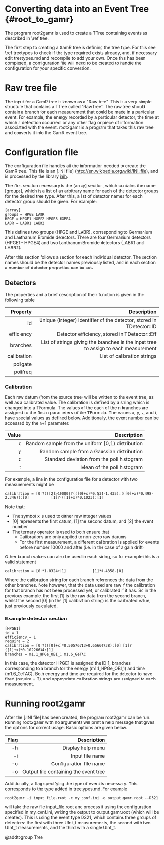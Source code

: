 # Converting data into an Event Tree {#root_to_gamr}

The program root2gamr is used to create a TTree containing events as described in \ref tree.

The first step to creating a GamR tree is defining the tree type.  For this see \ref treetypes to check if the type required exists already, and, if necessary edit treetypes.md and recompile to add your own. Once this has been completed, a configuration file will need to be created to handle the configuration for your specific conversion.

# Raw tree file

The input for a GamR tree is known as a "Raw tree". This is a very simple structure that contains a TTree called "RawTree".  The raw tree should contain a branch for each measurement that could be made in a particular event.  For example, the energy recorded by a particular detector, the time at which a detection occurred, or any other flag or piece of information associated with the event.  root2gamr is a program that takes this raw tree and converts it into the GamR event tree.

# Configuration file

The configuration file handles all the information needed to create the GamR tree. This file is an [.INI file] (http://en.wikipedia.org/wiki/INI_file), and is processed by the library [inih](https://github.com/benhoyt/inih).

The first section necessary is the [array] section, which contains the name [groups], which is a list of an arbitrary name for each of the detector groups for the desired tree type.  After this, a list of detector names for each detector group should be given.  For example:

```
[array]
groups = HPGE LABR
HPGE = HPGE1 HGPE2 HPGE3 HGPE4
LABR = LABR1 LABR2
```

This defines two groups (HPGE and LABR), corresponding to Germanium and Lanthanum Bromide detectors.  There are four Germanium detectors (HPGE1 - HPGE4) and two Lanthanum Bromide detectors (LABR1 and LABR2).

After this section follows a section for each individual detector.  The section names should be the detector names previously listed, and in each section a number of detector properties can be set.

## Detectors

The properties and a brief description of their function is given in the following table

| Property | Description |
|---------:|------------:|
| id | Unique (integer) identifier of the detector, stored in TDetector::ID |
| efficiency | Detector efficiency, stored in TDetector::Eff |
| branches | List of strings giving the branches in the input tree to assign to each measurement | 
| calibration | List of calibration strings | 
| pollgate |  |
| pollfreq |  |

### Calibration

Each raw datum (from the source tree) will be written to the event tree, as well as a calibrated value.  The calibration is defined by a string which is changed into a TFormula.  The values of the each of the n branches are assigned to the first n parameters of the TFormula.  The values x, y, z, and t, have special values as defined below.  Additionally, the event number can be accessed by the n+1 parameter.

| Value | Description |
|---------:|------------:|
| x | Random sample from the uniform [0,1) distribution  |
| y | Random sample from a Gaussian distribution |
| z | Standard deviation from the poll histogram |
| t | Mean of the poll histogram |

For example, a line in the configuration file for a detector with two measurements might be

```
calibration = [0]?(([2]>10000)?(([0]+x)*0.534-1.435):(([0]+x)*0.498-2.346)):[0]          [1]?(([1]+x)*0.1023):[1]
```

Note that:
+ The symbol x is used to dither raw integer values 
+ [0] represents the first datum, [1] the second datum, and [2] the event number
+ The ternary operator is used to both ensure that
  + Calibrations are only applied to non-zero raw datums
  + For the first measurement, a different calibration is applied for events before number 10000 and after (i.e. in the case of a gain drift)

Other branch values can also be used in each string, so for example this is a valid statement

```
calibration = [0]*1.0324+[1]            [1]*0.4358-[0]
```

Where the calibration string for each branch references the data from the other branches.  Note however, that the data used are raw if the calibration for that branch has not been processed yet, or calibrated if it has.  So in the previous example, the first [1] is the raw data from the second branch, whilst the second [0] (in the [1] calibration string) is the calibrated value, just previously calculated.

### Example detector section

```
[HPGE1]
id = 1
efficiency = 1
require = 2
calibration = [0]?(([0]+x)*0.50576713+0.65660738):[0] [1]?([1]+x)*0.10226634:[1]
branches = m1.1_HPGe_OBI_1 m1.6_GeTAC
```

In this case, the detector HPGE1 is assigned the ID 1, branches corresponding to a branch for the energy (m1.1_HPGe_OBI_1) and time (m1.6_GeTAC). Both energy and time are required for the detector to have fired (require = 2), and appropriate calibration strings are assigned to each measurement.

# Running root2gamr

After the [.INI file] has been created, the program root2gamr can be run.  Running root2gamr with no arguments will print a help message that gives the options for correct usage.  Basic options are given below.

| Flag | Description |
|---------:|------------:|
| -h | Display help menu |
| -i | Input file name |
| -c | Configuration file name |
| -o | Output file containing the event tree |

Additionally, a flag specifying the type of event is necessary.  This corresponds to the type added in treetypes.md.  For example

```
root2gamr -i input_file.root -c my_conf.ini -o output.gamr.root --D321 
```

will take the raw file input_file.root and process it using the configuration specified in my_conf.ini, writing the output to output.gamr.root (which will be created).  This is using the event type D321, which contains three groups of detectors: the first with three UInt_t measurements, the second with two UInt_t measurements, and the third with a single UInt_t. 

@addtogroup Tree
